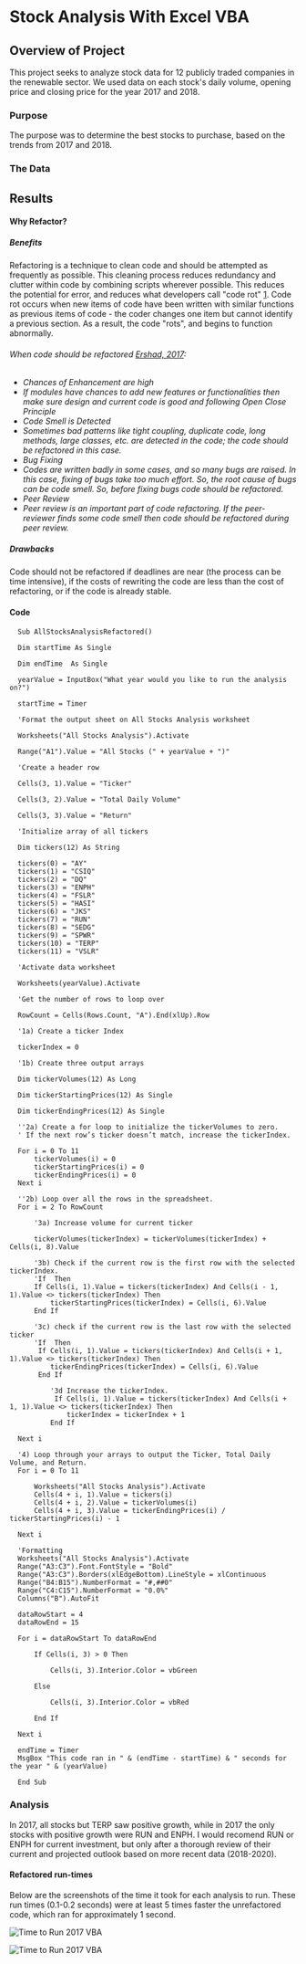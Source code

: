# Stock Analysis With Excel VBA

## Overview of Project
This project seeks to analyze stock data for 12 publicly traded companies in the renewable sector. We used data on each stock's daily volume, opening price and closing price for the year 2017 and 2018.
### Purpose
The purpose was to determine the best stocks to purchase, based on the trends from 2017 and 2018.
### The Data

## Results

#### Why Refactor?

##### Benefits
Refactoring is a technique to clean code and should be attempted as frequently as possible. This cleaning process reduces redundancy and clutter within code by combining scripts wherever possible. This reduces the potential for error, and reduces what developers call "code rot" [1](https://digital.ai/resources/agile-101/code-refactoring#:~:text=Code%20Refactoring%20is%20the%20process,this%20is%20hard%20to%20do.). Code rot occurs when new items of code have been written with similar functions as previous items of code - the coder changes one item but cannot identify a previous section. As a result, the code "rots", and begins to function abnormally.

###### When code should be refactored [Ershad, 2017](https://www.c-sharpcorner.com/article/pros-and-cons-of-code-refactoring/):

* *Chances of Enhancement are high*
 * *If modules have chances to add new features or functionalities then make sure design and current code is good and following Open Close Principle*
* *Code Smell is Detected*
 * *Sometimes bad patterns like tight coupling, duplicate code, long methods, large classes, etc. are detected in the code;  the code should be refactored in this case.*
* *Bug Fixing*
 * *Codes are written badly in some cases, and so many bugs are raised. In this case, fixing of bugs take too much effort. So, the root cause of bugs can be code smell. So, before fixing bugs code should be refactored.*
* *Peer Review*
 * *Peer review is an important part of code refactoring. If the peer-reviewer finds some code smell then code should be refactored during peer review.*


##### Drawbacks
Code should not be refactored if deadlines are near (the process can be time intensive), if the costs of rewriting the code are less than the cost of refactoring, or if the code is already stable.

#### Code

      Sub AllStocksAnalysisRefactored()

      Dim startTime As Single

      Dim endTime  As Single

      yearValue = InputBox("What year would you like to run the analysis on?")

      startTime = Timer

      'Format the output sheet on All Stocks Analysis worksheet

      Worksheets("All Stocks Analysis").Activate

      Range("A1").Value = "All Stocks (" + yearValue + ")"

      'Create a header row

      Cells(3, 1).Value = "Ticker"

      Cells(3, 2).Value = "Total Daily Volume"

      Cells(3, 3).Value = "Return"

      'Initialize array of all tickers

      Dim tickers(12) As String

      tickers(0) = "AY"
      tickers(1) = "CSIQ"
      tickers(2) = "DQ"
      tickers(3) = "ENPH"
      tickers(4) = "FSLR"
      tickers(5) = "HASI"
      tickers(6) = "JKS"
      tickers(7) = "RUN"
      tickers(8) = "SEDG"
      tickers(9) = "SPWR"
      tickers(10) = "TERP"
      tickers(11) = "VSLR"

      'Activate data worksheet

      Worksheets(yearValue).Activate

      'Get the number of rows to loop over

      RowCount = Cells(Rows.Count, "A").End(xlUp).Row

      '1a) Create a ticker Index

      tickerIndex = 0

      '1b) Create three output arrays

      Dim tickerVolumes(12) As Long

      Dim tickerStartingPrices(12) As Single

      Dim tickerEndingPrices(12) As Single

      ''2a) Create a for loop to initialize the tickerVolumes to zero.
      ' If the next row’s ticker doesn’t match, increase the tickerIndex.

      For i = 0 To 11
          tickerVolumes(i) = 0
          tickerStartingPrices(i) = 0
          tickerEndingPrices(i) = 0
      Next i

      ''2b) Loop over all the rows in the spreadsheet.
      For i = 2 To RowCount

          '3a) Increase volume for current ticker

          tickerVolumes(tickerIndex) = tickerVolumes(tickerIndex) + Cells(i, 8).Value

          '3b) Check if the current row is the first row with the selected tickerIndex.
          'If  Then
          If Cells(i, 1).Value = tickers(tickerIndex) And Cells(i - 1, 1).Value <> tickers(tickerIndex) Then
              tickerStartingPrices(tickerIndex) = Cells(i, 6).Value
          End If

          '3c) check if the current row is the last row with the selected ticker
          'If  Then
           If Cells(i, 1).Value = tickers(tickerIndex) And Cells(i + 1, 1).Value <> tickers(tickerIndex) Then
              tickerEndingPrices(tickerIndex) = Cells(i, 6).Value
           End If

              '3d Increase the tickerIndex.
               If Cells(i, 1).Value = tickers(tickerIndex) And Cells(i + 1, 1).Value <> tickers(tickerIndex) Then
                  tickerIndex = tickerIndex + 1
              End If

      Next i

      '4) Loop through your arrays to output the Ticker, Total Daily Volume, and Return.
      For i = 0 To 11

          Worksheets("All Stocks Analysis").Activate
          Cells(4 + i, 1).Value = tickers(i)
          Cells(4 + i, 2).Value = tickerVolumes(i)
          Cells(4 + i, 3).Value = tickerEndingPrices(i) / tickerStartingPrices(i) - 1

      Next i

      'Formatting
      Worksheets("All Stocks Analysis").Activate
      Range("A3:C3").Font.FontStyle = "Bold"
      Range("A3:C3").Borders(xlEdgeBottom).LineStyle = xlContinuous
      Range("B4:B15").NumberFormat = "#,##0"
      Range("C4:C15").NumberFormat = "0.0%"
      Columns("B").AutoFit

      dataRowStart = 4
      dataRowEnd = 15

      For i = dataRowStart To dataRowEnd

          If Cells(i, 3) > 0 Then

              Cells(i, 3).Interior.Color = vbGreen

          Else

              Cells(i, 3).Interior.Color = vbRed

          End If

      Next i

      endTime = Timer
      MsgBox "This code ran in " & (endTime - startTime) & " seconds for the year " & (yearValue)

      End Sub


### Analysis
In 2017, all stocks but TERP saw positive growth, while in 2017 the only stocks with positive growth were RUN and ENPH. I would recomend RUN or ENPH for current investment, but only after a thorough review of their current and projected outlook based on more recent data (2018-2020).

#### Refactored run-times
Below are the screenshots of the time it took for each analysis to run. These run times (0.1-0.2 seconds) were at least 5 times faster the unrefactored code, which ran for approximately 1 second.

![Time to Run 2017 VBA](https://github.com/robbe-verhofste/stock-analysis/blob/main/VBA_Challenge_2017.PNG)

![Time to Run 2017 VBA](https://github.com/robbe-verhofste/stock-analysis/blob/main/VBA_Challenge_2018.PNG)
